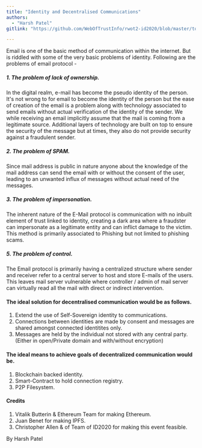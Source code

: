 ```yaml
---
title: "Identity and Decentralised Communications"
authors:
  - "Harsh Patel"
gitlink: "https://github.com/WebOfTrustInfo/rwot2-id2020/blob/master/topics-and-advance-readings/Identity-and-decentralised-communications.md"

---
```


Email is one of the basic method of communication within the internet. But is riddled with some of the very basic problems of identity. Following are the problems of email protocol - 

##### 1. The problem of lack of ownership.
In the digital realm, e-mail has become the pseudo identity of the person. It's not wrong to for email to become the identity of the person but the ease of creation of the email is a problem along with technology associated to send emails without actual verification of the identity of the sender. We while receiving an email implicitly assume that the mail is coming from a legitimate source. Additional layers of technology are built on top to ensure the security of the message but at times, they also do not provide security against a fraudulent sender.

##### 2. The problem of SPAM.
Since mail address is public in nature anyone about the knowledge of the mail address can send the email with or without the consent of the user, leading to an unwanted influx of messages without actual need of the messages. 

##### 3. The problem of impersonation. 
The inherent nature of the E-Mail protocol is communication with no inbuilt element of trust linked to identity, creating a dark area where a fraudster can impersonate as a legitimate entity and can inflict damage to the victim. This method is primarily associated to Phishing but not limited to phishing scams.  

##### 5. The problem of control. 
The Email protocol is primarily having a centralized structure where  sender and receiver refer to a central server to host and store E-mails of the users. This leaves mail server vulnerable where controller / admin of mail server can virtually read all the mail with direct or indirect intervention. 

#### The ideal solution for decentralised communication would be as follows. 

1. Extend the use of Self-Sovereign identity to communications.
2. Connections between identities are made by consent and messages are shared amongst connected identitites only.
3. Messages are held by the individual not stored with any central party. (Either in open/Private domain and with/without encryption) 

#### The ideal means to achieve goals of decentralized communication would be. 

1. Blockchain backed identity. 
2. Smart-Contract to hold connection registry.
3. P2P Filesystem.

#### Credits 

1. Vitalik Butterin & Ethereum Team for making Ethereum.
2. Juan Benet for making IPFS.
3. Christopher Allen & of Team of ID2020 for making this event feasible. 

By Harsh Patel
